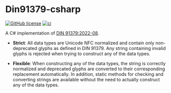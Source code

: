 # Din91379-csharp

[![GitHub license](https://img.shields.io/badge/license-MIT-blue.svg)](https://github.com/flxbe/Din91379/blob/main/LICENSE)
[![ci](https://github.com/flxbe/Din91379/actions/workflows/CI.yml/badge.svg)](https://github.com/flxbe/Din91379/actions/workflows/CI.yml)

A C# implementation of [DIN 91379:2022-08](https://www.beuth.de/de/norm/din-91379/353496133).

- **Strict**: All data types are Unicode NFC normalized and contain only
  non-deprecated glyphs as defined in DIN 91379. Any string containing invalid
  glyphs is rejected when trying to construct any of the data types.

- **Flexible**: When constructing any of the data types, the
  string is correctly normalized and deprecated glyphs are converted to their
  corresponding replacement automatically. In addition, static methods for checking
  and converting strings are available without the need to actually construct any of
  the data types.
